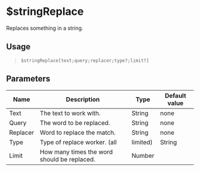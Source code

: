 # $stringReplace
Replaces something in a string.
## Usage
> `$stringReplace[text;query;replacer;type?;limit?]`
## Parameters
|   Name   |                 Description                 |  Type  | Default value |
|----------|---------------------------------------------|--------|---------------|
| Text     | The text to work with.                      | String | none          |
| Query    | The word to be replaced.                    | String | none          |
| Replacer | Word to replace the match.                  | String | none          |
| Type     | Type of replace worker. (all|limited)       | String | all           |
| Limit    | How many times the word should be replaced. | Number |               |
